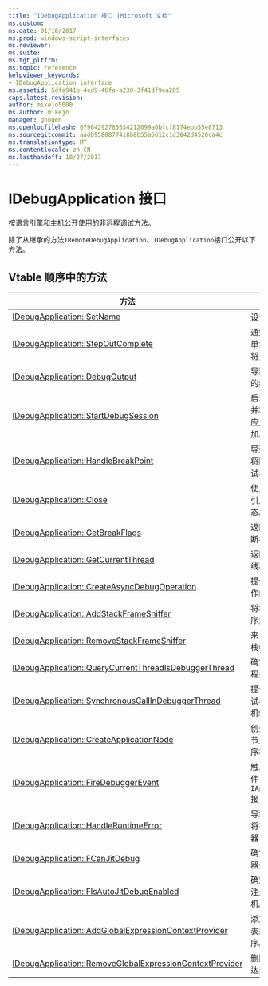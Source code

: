 ```yaml
---
title: "IDebugApplication 接口 |Microsoft 文档"
ms.custom: 
ms.date: 01/18/2017
ms.prod: windows-script-interfaces
ms.reviewer: 
ms.suite: 
ms.tgt_pltfrm: 
ms.topic: reference
helpviewer_keywords:
- IDebugApplication interface
ms.assetid: 5dfa941b-4cd9-46fa-a230-3f41df9ea205
caps.latest.revision: 
author: mikejo5000
ms.author: mikejo
manager: ghogen
ms.openlocfilehash: 07964292785634212099a0bfcf8174ebb55e8713
ms.sourcegitcommit: aadb9588877418b8b55a5612c1d3842d4520ca4c
ms.translationtype: MT
ms.contentlocale: zh-CN
ms.lasthandoff: 10/27/2017
---
```

# <a name="idebugapplication-interface"></a>IDebugApplication 接口
按语言引擎和主机公开使用的非远程调试方法。  
  
 除了从继承的方法`IRemoteDebugApplication`、`IDebugApplication`接口公开以下方法。  
  
## <a name="methods-in-vtable-order"></a>Vtable 顺序中的方法  
  
|方法|描述|  
|------------|-----------------|  
|[IDebugApplication::SetName](../../winscript/reference/idebugapplication-setname.md)|设置应用程序的名称。|  
|[IDebugApplication::StepOutComplete](../../winscript/reference/idebugapplication-stepoutcomplete.md)|通知过程调试管理器在单步模式下的语言引擎将要返回到其调用方。|  
|[IDebugApplication::DebugOutput](../../winscript/reference/idebugapplication-debugoutput.md)|导致调试器 IDE 中显示的给定的字符串。|  
|[IDebugApplication::StartDebugSession](../../winscript/reference/idebugapplication-startdebugsession.md)|启动默认调试器 IDE，并将调试会话附加到此应用程序，如果尚未附加。|  
|[IDebugApplication::HandleBreakPoint](../../winscript/reference/idebugapplication-handlebreakpoint.md)|导致当前线程阻塞，并将断点的通知发送到调试器 IDE。|  
|[IDebugApplication::Close](../../winscript/reference/idebugapplication-close.md)|使此应用程序释放所有引用并进入非活动状态。|  
|[IDebugApplication::GetBreakFlags](../../winscript/reference/idebugapplication-getbreakflags.md)|返回应用程序的当前中断标志。|  
|[IDebugApplication::GetCurrentThread](../../winscript/reference/idebugapplication-getcurrentthread.md)|返回与当前正在运行的线程关联的线程。|  
|[IDebugApplication::CreateAsyncDebugOperation](../../winscript/reference/idebugapplication-createasyncdebugoperation.md)|提供对给定同步调试操作的异步访问。|  
|[IDebugApplication::AddStackFrameSniffer](../../winscript/reference/idebugapplication-addstackframesniffer.md)|将堆栈帧枚举器提供程序添加到此应用程序。|  
|[IDebugApplication::RemoveStackFrameSniffer](../../winscript/reference/idebugapplication-removestackframesniffer.md)|来自此应用程序移除堆栈帧枚举器提供程序。|  
|[IDebugApplication::QueryCurrentThreadIsDebuggerThread](../../winscript/reference/idebugapplication-querycurrentthreadisdebuggerthread.md)|确定当前正在运行的线程是否调试器线程。|  
|[IDebugApplication::SynchronousCallInDebuggerThread](../../winscript/reference/idebugapplication-synchronouscallindebuggerthread.md)|提供了为使调用方在调试器线程中运行代码的机制。|  
|[IDebugApplication::CreateApplicationNode](../../winscript/reference/idebugapplication-createapplicationnode.md)|创建一个新的应用程序节点与特定文档提供程序相关联。|  
|[IDebugApplication::FireDebuggerEvent](../../winscript/reference/idebugapplication-firedebuggerevent.md)|触发到调试器的泛型事件`IApplicationDebugger`接口。|  
|[IDebugApplication::HandleRuntimeError](../../winscript/reference/idebugapplication-handleruntimeerror.md)|导致当前线程阻塞，并将错误通知发送到调试器 IDE。|  
|[IDebugApplication::FCanJitDebug](../../winscript/reference/idebugapplication-fcanjitdebug.md)|确定在实时 (JIT) 调试器是否已注册。|  
|[IDebugApplication::FIsAutoJitDebugEnabled](../../winscript/reference/idebugapplication-fisautojitdebugenabled.md)|确定如果 JIT 调试器已注册到自动调试笨拙主机。|  
|[IDebugApplication::AddGlobalExpressionContextProvider](../../winscript/reference/idebugapplication-addglobalexpressioncontextprovider.md)|添加到此应用程序全局表达式上下文提供程序。|  
|[IDebugApplication::RemoveGlobalExpressionContextProvider](../../winscript/reference/idebugapplication-removeglobalexpressioncontextprovider.md)|删除此应用程序全局表达式上下文提供程序。|